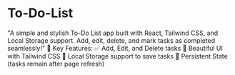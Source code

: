 # To-Do-List
"A simple and stylish To-Do List app built with React, Tailwind CSS, and Local Storage support. Add, edit, delete, and mark tasks as completed seamlessly!"  🔹 Key Features: ✅ Add, Edit, and Delete tasks 🎨 Beautiful UI with Tailwind CSS 💾 Local Storage support to save tasks 🔄 Persistent State (tasks remain after page refresh)
